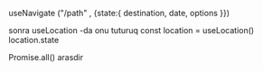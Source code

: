 useNavigate ("/path" , {state:{ destination, date, options }})

sonra useLocation -da onu tuturuq 
const location = useLocation()
location.state

Promise.all() arasdir
